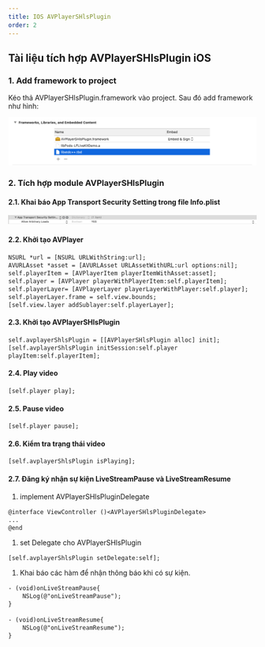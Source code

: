 ```yaml
---
title: IOS AVPlayerSHlsPlugin
order: 2
---
```


## Tài liệu tích hợp AVPlayerSHlsPlugin iOS

### 1. Add framework to project
Kéo thả AVPlayerSHlsPlugin.framework vào project. Sau đó add framework như hình:

![Framework](./imgs/embed_avplayershlsplugin.png)

### 2. Tích hợp module AVPlayerSHlsPlugin

#### 2.1. Khai báo App Transport Security Setting trong file Info.plist

![Permission](./imgs/ats.png)

#### 2.2. Khởi tạo AVPlayer

```
NSURL *url = [NSURL URLWithString:url];
AVURLAsset *asset = [AVURLAsset URLAssetWithURL:url options:nil];
self.playerItem = [AVPlayerItem playerItemWithAsset:asset];
self.player = [AVPlayer playerWithPlayerItem:self.playerItem];
self.playerLayer= [AVPlayerLayer playerLayerWithPlayer:self.player];
self.playerLayer.frame = self.view.bounds;
[self.view.layer addSublayer:self.playerLayer];
```

#### 2.3. Khởi tạo AVPlayerSHlsPlugin

```
self.avplayerShlsPlugin = [[AVPlayerSHlsPlugin alloc] init];
[self.avplayerShlsPlugin initSession:self.player playItem:self.playerItem];
```

#### 2.4. Play video

```
[self.player play];
```

#### 2.5. Pause video

```
[self.player pause];
```

#### 2.6. Kiểm tra trạng thái video

```
[self.avplayerShlsPlugin isPlaying];
```

#### 2.7. Đăng ký nhận sự kiện LiveStreamPause và LiveStreamResume

1. implement AVPlayerSHlsPluginDelegate

```
@interface ViewController ()<AVPlayerSHlsPluginDelegate>
...
@end
```
1. set Delegate cho AVPlayerSHlsPlugin

```
[self.avplayerShlsPlugin setDelegate:self];
```

1. Khai báo các hàm để nhận thông báo khi có sự kiện.
	
```
- (void)onLiveStreamPause{
    NSLog(@"onLiveStreamPause");
}

- (void)onLiveStreamResume{
    NSLog(@"onLiveStreamResume");
}
```